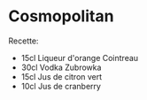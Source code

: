 # Cosmopolitan
Recette: 
- 15cl Liqueur d'orange Cointreau
- 30cl Vodka Zubrowka
- 15cl Jus de citron vert
- 10cl Jus de cranberry